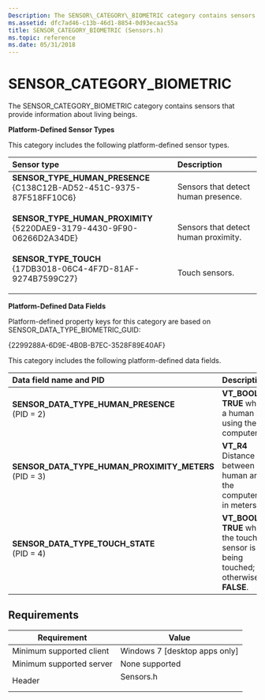 ```yaml
---
Description: The SENSOR\_CATEGORY\_BIOMETRIC category contains sensors that provide information about living beings.
ms.assetid: dfc7ad46-c13b-46d1-8854-0d93ecaac55a
title: SENSOR_CATEGORY_BIOMETRIC (Sensors.h)
ms.topic: reference
ms.date: 05/31/2018
---
```


# SENSOR\_CATEGORY\_BIOMETRIC

The SENSOR\_CATEGORY\_BIOMETRIC category contains sensors that provide information about living beings.

**Platform-Defined Sensor Types**

This category includes the following platform-defined sensor types.



| Sensor type                                                                                                                                                                                                                                                                                           | Description                                     |
|:------------------------------------------------------------------------------------------------------------------------------------------------------------------------------------------------------------------------------------------------------------------------------------------------------|:------------------------------------------------|
| <span id="SENSOR_TYPE_HUMAN_PRESENCE"></span><span id="sensor_type_human_presence"></span><dl> <dt>**SENSOR\_TYPE\_HUMAN\_PRESENCE**</dt> <dt>{C138C12B-AD52-451C-9375-87F518FF10C6}</dt> </dl>    | Sensors that detect human presence.<br/>  |
| <span id="SENSOR_TYPE_HUMAN_PROXIMITY"></span><span id="sensor_type_human_proximity"></span><dl> <dt>**SENSOR\_TYPE\_HUMAN\_PROXIMITY**</dt> <dt>{5220DAE9-3179-4430-9F90-06266D2A34DE}</dt> </dl> | Sensors that detect human proximity.<br/> |
| <span id="SENSOR_TYPE_TOUCH"></span><span id="sensor_type_touch"></span><dl> <dt>**SENSOR\_TYPE\_TOUCH**</dt> <dt>{17DB3018-06C4-4F7D-81AF-9274B7599C27}</dt> </dl>                                | Touch sensors.<br/>                       |



**Platform-Defined Data Fields**

Platform-defined property keys for this category are based on SENSOR\_DATA\_TYPE\_BIOMETRIC\_GUID:

{2299288A-6D9E-4B0B-B7EC-3528F89E40AF}

This category includes the following platform-defined data fields.



| Data field name and PID                                                                                                                                                                                                                                                                                         | Description                                                                                               |
|:----------------------------------------------------------------------------------------------------------------------------------------------------------------------------------------------------------------------------------------------------------------------------------------------------------------|:----------------------------------------------------------------------------------------------------------|
| <span id="SENSOR_DATA_TYPE_HUMAN_PRESENCE"></span><span id="sensor_data_type_human_presence"></span><dl> <dt>**SENSOR\_DATA\_TYPE\_HUMAN\_PRESENCE**</dt> <dt>(PID = 2) </dt> </dl>                          | **VT\_BOOL**<br/> **TRUE** when a human is using the computer.<br/>                           |
| <span id="SENSOR_DATA_TYPE_HUMAN_PROXIMITY_METERS"></span><span id="sensor_data_type_human_proximity_meters"></span><dl> <dt>**SENSOR\_DATA\_TYPE\_HUMAN\_PROXIMITY\_METERS**</dt> <dt>(PID = 3) </dt> </dl> | **VT\_R4**<br/> Distance between a human and the computer, in meters.<br/>                    |
| <span id="SENSOR_DATA_TYPE_TOUCH_STATE"></span><span id="sensor_data_type_touch_state"></span><dl> <dt>**SENSOR\_DATA\_TYPE\_TOUCH\_STATE**</dt> <dt>(PID = 4) </dt> </dl>                                   | **VT\_BOOL**<br/> **TRUE** when the touch sensor is being touched; otherwise, **FALSE**.<br/> |



## Requirements



| Requirement | Value |
|-------------------------------------|--------------------------------------------------------------------------------------|
| Minimum supported client<br/> | Windows 7 \[desktop apps only\]<br/>                                           |
| Minimum supported server<br/> | None supported<br/>                                                            |
| Header<br/>                   | <dl> <dt>Sensors.h</dt> </dl> |



 

 




